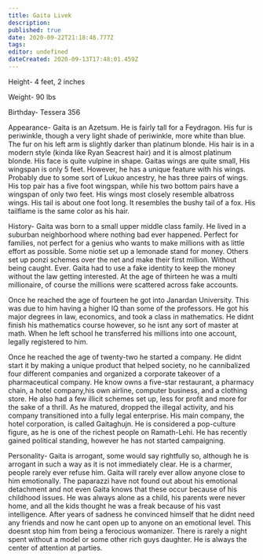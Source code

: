 ```yaml
---
title: Gaita Livek
description: 
published: true
date: 2020-09-22T21:18:48.777Z
tags: 
editor: undefined
dateCreated: 2020-09-13T17:48:01.459Z
---
```


Height- 4 feet, 2 inches

Weight- 90 lbs

Birthday- Tessera 356

Appearance- Gaita is an Azetsum. He is fairly tall for a Feydragon. His fur is periwinkle, though a very light shade of periwinkle, more white than blue. The fur on his left arm is slightly darker than platinum blonde. His hair is in a modern style (kinda like Ryan Seacrest hair) and it is almost platinum blonde. His face is quite vulpine in shape. Gaitas wings are quite small, His wingspan is only 5 feet. However, he has a unique feature with his wings. Probably due to some sort of Lukuo ancestry, he has three pairs of wings. His top pair has a five foot wingspan, while his two bottom pairs have a wingspan of only two feet. His wings most closely resemble albatross wings. His tail is about one foot long. It resembles the bushy tail of a fox. His tailflame is the same color as his hair.

History- Gaita was born to a small upper middle class family. He lived in a suburban neighborhood where nothing bad ever happened. Perfect for families, not perfect for a genius who wants to make millions with as little effort as possible. Some niotie set up a lemonade stand for money. Others set up ponzi schemes over the net and make their first million. Without being caught. Ever. Gaita had to use a fake identity to keep the money without the law getting interested. At the age of thirteen he was a multi millionaire, of course the millions were scattered across fake accounts.

Once he reached the age of fourteen he got into Janardan University. This was due to him having a higher IQ than some of the professors. He got his major degrees in law, economics, and took a class in mathematics. He didnt finish his mathematics course however, so he isnt any sort of master at math. When he left school he transferred his millions into one account, legally registered to him.

Once he reached the age of twenty-two he started a company. He didnt start it by making a unique product that helped society, no he cannibalized four different companies and organized a corporate takeover of a pharmaceutical company. He know owns a five-star restaurant, a pharmacy chain, a hotel company,his own airline, computer business, and a clothing store. He also had a few illicit schemes set up, less for profit and more for the sake of a thrill. As he matured, dropped the illegal activity, and his company transitioned into a fully legal enterprise. His main company, the hotel corporation, is called Gaitaghujn. He is considered a pop-culture figure, as he is one of the richest people on Ramath-Lehi. He has recently gained political standing, however he has not started campaigning.

Personality- Gaita is arrogant, some would say rightfully so, although he is arrogant in such a way as it is not immediately clear. He is a charmer, people rarely ever refuse him. Gaita will rarely ever allow anyone close to him emotionally. The paparazzi have not found out about his emotional detachment and not even Gaita knows that these occur because of his childhood issues. He was always alone as a child, his parents were never home, and all the kids thought he was a freak because of his vast intelligence. After years of sadness he convinced himself that he didnt need any friends and now he cant open up to anyone on an emotional level. This doesnt stop him from being a ferocious womanizer. There is rarely a night spent without a model or some other rich guys daughter. He is always the center of attention at parties.